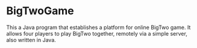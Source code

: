 # BigTwoGame
This a Java program that establishes a platform for online BigTwo game.
It allows four players to play BigTwo together, remotely via a simple server, also written in Java.
